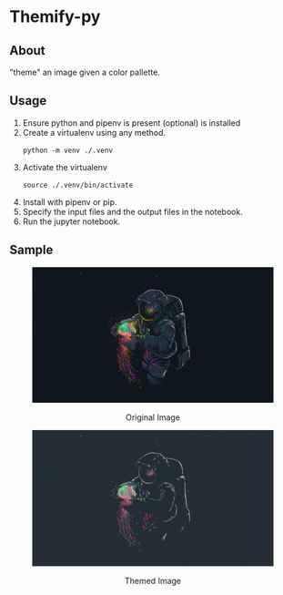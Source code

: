 # Themify-py

## About

"theme" an image given a color pallette.

## Usage

1. Ensure python and pipenv is present (optional) is installed
2. Create a virtualenv using any method.
   ```
   python -m venv ./.venv
   ```
3. Activate the virtualenv
   ```
   source ./.venv/bin/activate
   ```
4. Install with pipenv or pip.
5. Specify the input files and the output files in the notebook.
6. Run the jupyter notebook.

## Sample

<figure>
<img src="/astronaut-jellyfish.jpg" alt="Astronaut Jellyfish original">
<!-- <figcaption algin="center">Original Image</figcaption> -->
</figure>
<p align="center">Original Image</p>

<figure>
<img src="/Amarena-AstronautJellyFish.png" alt="Astronaut Jellyfish Amarena">
<!-- <figcaption algin="center">Themed Image</figcaption> -->
</figure>
<p align="center"> Themed Image</p>
